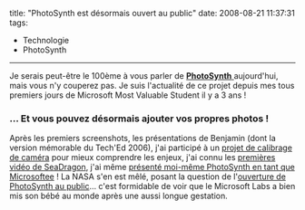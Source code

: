title: "PhotoSynth est désormais ouvert au public"
date: 2008-08-21 11:37:31
tags:
  - Technologie
  - PhotoSynth
---

Je serais peut-être le 100ème à vous parler de [**PhotoSynth** ](https://photosynth.net/)aujourd'hui, mais vous n'y couperez pas. Je suis l'actualité de ce projet depuis mes tous premiers jours de Microsoft Most Valuable Student il y a 3 ans&nbsp;!

<!-- more -->

### &#8230; Et vous pouvez désormais ajouter vos propres photos&nbsp;!

Après les premiers screenshots, les présentations de Benjamin (dont la version mémorable du Tech'Ed 2006), j'ai participé à un [projet de calibrage de caméra](/blog/photosynth/) pour mieux comprendre les enjeux, j'ai connu les [premières vidéo de SeaDragon](/blog/microsoft-seadragon/), j'ai même [présenté moi-même PhotoSynth en tant que Microsoftee](/blog/les-dernieres-technos-ms-un-enjeu-de-civilization/)&nbsp;! La NASA s'en est mêlé, posant la question de l'[ouverture de PhotoSynth au public](/blog/photosynth-et-grand-public/)&#8230; c'est formidable de voir que le Microsoft Labs a bien mis son bébé au monde après une aussi longue gestation.